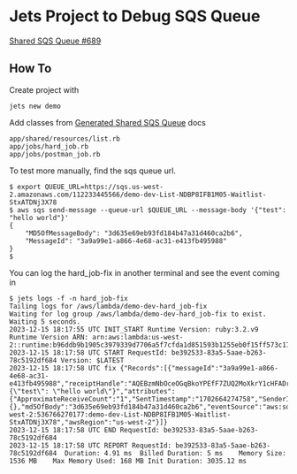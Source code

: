 # Jets Project to Debug SQS Queue

[Shared SQS Queue #689](https://github.com/rubyonjets/jets/issues/689)

## How To

Create project with

    jets new demo
    
Add classes from [Generated Shared SQS Queue](https://docs.rubyonjets.com/docs/events/sqs/#generated-shared-sqs-queue) docs

    app/shared/resources/list.rb
    app/jobs/hard_job.rb
    app/jobs/postman_job.rb

To test more manually, find the sqs queue url.

    $ export QUEUE_URL=https://sqs.us-west-2.amazonaws.com/112233445566/demo-dev-List-NDBP8IFB1M05-Waitlist-StxATDNj3X78
    $ aws sqs send-message --queue-url $QUEUE_URL --message-body '{"test": "hello world"}'                                                                                   
    {
        "MD5OfMessageBody": "3d635e69eb93fd184b47a31d460ca2b6",
        "MessageId": "3a9a99e1-a866-4e68-ac31-e413fb495988"
    }
    $ 
    
You can log the hard_job-fix in another terminal and see the event coming in

    $ jets logs -f -n hard_job-fix
    Tailing logs for /aws/lambda/demo-dev-hard_job-fix
    Waiting for log group /aws/lambda/demo-dev-hard_job-fix to exist. Waiting 5 seconds.
    2023-12-15 18:17:55 UTC INIT_START Runtime Version: ruby:3.2.v9 Runtime Version ARN: arn:aws:lambda:us-west-2::runtime:b96ddb9b1905c3979339d7706a5f7cfda1d851593b1255eb0f15ff573c17fd28
    2023-12-15 18:17:58 UTC START RequestId: be392533-83a5-5aae-b263-78c5192df684 Version: $LATEST
    2023-12-15 18:17:58 UTC fix {"Records":[{"messageId":"3a9a99e1-a866-4e68-ac31-e413fb495988","receiptHandle":"AQEBzmNbOceOGqBkoYPEfF7ZUQ2MoXkrY1cHFADrUjDiw3t4ecP2ZOlhAOicrPONYzmC9EPkRRchxaGDH4mN/G5WfzyCmbUo/BQBFuvqpVhBrXpZJ8pNJPKkDfXSZbtpvMLdCofTHuAg6IhDU3K9l/EEQzlF9WSyOFnGfrsLY15yeGyJ4pfJ6R3+X6dt4uCy3fpU1hD2zwJoVrZVYz499Sr9b5vh+0zyR570idC2EQww+r6XkNR1YA2+rALsashA1XI/868ZPA2CGeaj+qAlPOoQUv0JBW22ulILUi0i8jzVu9sTcJAoyzz4JzAjq0uaSIa2WPShMKA7XN0ArM7bs3MJ6ngCnqHzOKR857i6dyN5BeVENH+2mQzHZwwUX0ImanOIWi1bxXEztzEr8SNo2l88r9gIk1Tw5QGmhGL1nw3lwg3nHwjH3hDZE9YED4YVqVJZ","body":"{\"test\": \"hello world\"}","attributes":{"ApproximateReceiveCount":"1","SentTimestamp":"1702664274758","SenderId":"AIDAJTCD6O457Q7BMTLYM","ApproximateFirstReceiveTimestamp":"1702664274764"},"messageAttributes":{},"md5OfBody":"3d635e69eb93fd184b47a31d460ca2b6","eventSource":"aws:sqs","eventSourceARN":"arn:aws:sqs:us-west-2:536766270177:demo-dev-List-NDBP8IFB1M05-Waitlist-StxATDNj3X78","awsRegion":"us-west-2"}]}
    2023-12-15 18:17:58 UTC END RequestId: be392533-83a5-5aae-b263-78c5192df684
    2023-12-15 18:17:58 UTC REPORT RequestId: be392533-83a5-5aae-b263-78c5192df684  Duration: 4.91 ms  Billed Duration: 5 ms    Memory Size: 1536 MB    Max Memory Used: 168 MB Init Duration: 3035.12 ms
